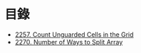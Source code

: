 # 目錄

- [2257. Count Unguarded Cells in the Grid](./2257.%20Count%20Unguarded%20Cells%20in%20the%20Grid.md)
- [2270. Number of Ways to Split Array](./2270.%20Number%20of%20Ways%20to%20Split%20Array.md)
